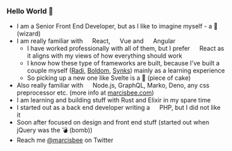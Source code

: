 ### Hello World 👋

- I am a Senior Front End Developer, but as I like to imagine myself - a 🧙 (wizard)
- I am really familiar with <img src="https://konpa.github.io/devicon/devicon.git/icons/react/react-original.svg" height="14px" width="14px"/> React, <img src="https://konpa.github.io/devicon/devicon.git/icons/vuejs/vuejs-original.svg" height="14px" width="14px"/> Vue and <img src="https://konpa.github.io/devicon/devicon.git/icons/angularjs/angularjs-plain.svg" height="14px" width="14px"/> Angular
  - I have worked professionally with all of them, but I prefer <img src="https://konpa.github.io/devicon/devicon.git/icons/react/react-original.svg" height="14px" width="14px"/> React as it aligns with my views of how everything should work
  - I know how these type of frameworks are built, because I've built a couple myself ([Radi](https://radi.js.org), [Boldom](https://boldom.js.org), [Synks](https://github.com/Marcisbee/synks)) mainly as a learning experience
  - So picking up a new one like Svelte is a 🍰 (piece of cake)
- Also really familiar with <img src="https://konpa.github.io/devicon/devicon.git/icons/nodejs/nodejs-original.svg" height="14px" width="14px"/> Node.js, GraphQL, Marko, Deno, any css preprocessor etc. (more info at [marcisbee.com](https://marcisbee.com))
- I am learning and building stuff with Rust and Elixir in my spare time
- I started out as a back end developer writing a <img src="https://konpa.github.io/devicon/devicon.git/icons/php/php-plain.svg" height="14px" width="14px"/> PHP, but I did not like it
- Soon after focused on design and front end stuff (started out when <img src="https://konpa.github.io/devicon/devicon.git/icons/jquery/jquery-original.svg" height="14px" width="14px"/> jQuery was the 💣 (bomb))
- Reach me [@marcisbee](https://twitter.com/marcisbee) on Twitter
